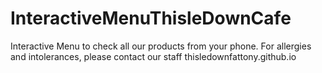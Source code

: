 # InteractiveMenuThisleDownCafe
Interactive Menu to check all our products from your phone. For allergies and intolerances, please contact our staff
thisledownfattony.github.io
